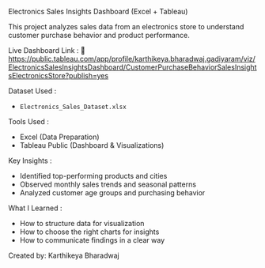 Electronics Sales Insights Dashboard (Excel + Tableau)

This project analyzes sales data from an electronics store to understand customer purchase behavior and product performance.

Live Dashboard Link :
🔗 https://public.tableau.com/app/profile/karthikeya.bharadwaj.gadiyaram/viz/ElectronicsSalesInsightsDashboard/CustomerPurchaseBehaviorSalesInsightsElectronicsStore?publish=yes

Dataset Used :
- `Electronics_Sales_Dataset.xlsx`

Tools Used :
- Excel (Data Preparation)
- Tableau Public (Dashboard & Visualizations)

Key Insights :
- Identified top-performing products and cities
- Observed monthly sales trends and seasonal patterns
- Analyzed customer age groups and purchasing behavior

What I Learned :
- How to structure data for visualization
- How to choose the right charts for insights
- How to communicate findings in a clear way

Created by: Karthikeya Bharadwaj
